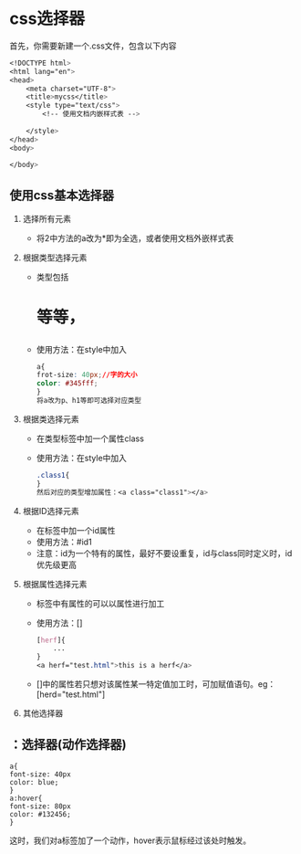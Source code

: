 # css选择器

首先，你需要新建一个.css文件，包含以下内容

```css
<!DOCTYPE html>
<html lang="en">
<head>
    <meta charset="UTF-8">
    <title>mycss</title>
    <style type="text/css">
		<!-- 使用文档内嵌样式表 -->
		
    </style>
</head>
<body>

</body>
```

## 使用css基本选择器

1. 选择所有元素

   - 将2中方法的a改为*即为全选，或者使用文档外嵌样式表

2. 根据类型选择元素

   - 类型包括<a><p><h1>等等，

   - 使用方法：在style中加入

     ```css
     a{
     frot-size: 40px;//字的大小
     color: #345fff;
     }
     将a改为p、h1等即可选择对应类型
     ```

3. 根据类选择元素

   - 在类型标签中加一个属性class

   - 使用方法：在style中加入

     ```css
     .class1{
     }
     然后对应的类型增加属性：<a class="class1"></a>
     ```

4. 根据ID选择元素

   - 在标签中加一个id属性
   - 使用方法：#id1
   - 注意：id为一个特有的属性，最好不要设重复，id与class同时定义时，id优先级更高

5. 根据属性选择元素

   - 标签中有属性的可以以属性进行加工

   - 使用方法：[]

     ```css
     [herf]{
         ...
     }
     <a herf="test.html">this is a herf</a>
     ```

   - []中的属性若只想对该属性某一特定值加工时，可加赋值语句。eg：[herd="test.html"]

6. 其他选择器

## ：选择器(动作选择器)

```
a{
font-size: 40px
color: blue;
}
a:hover{
font-size: 80px
color: #132456;
}
```

这时，我们对a标签加了一个动作，hover表示鼠标经过该处时触发。
